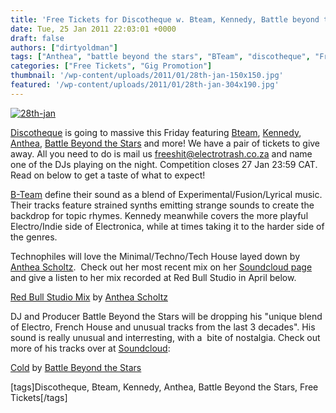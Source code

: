 ```yaml
---
title: 'Free Tickets for Discotheque w. Bteam, Kennedy, Battle beyond the Stars, Anthea & More'
date: Tue, 25 Jan 2011 22:03:01 +0000
draft: false
authors: ["dirtyoldman"]
tags: ["Anthea", "battle beyond the stars", "BTeam", "discotheque", "Free Tickets", "Kennedy"]
categories: ["Free Tickets", "Gig Promotion"]
thumbnail: '/wp-content/uploads/2011/01/28th-jan-150x150.jpg'
featured: '/wp-content/uploads/2011/01/28th-jan-304x190.jpg'
---
```


[![](/wp-content/uploads/2011/01/28th-jan-e1295989050299.jpg "28th-jan")](/2011/01/26/free-tickets-for-discotheque-w-bteam-kennedy-battle-beyond-the-stars-anthea-more/28th-jan/)

[Discotheque](http://www.facebook.com/event.php?eid=124060950996819) is going to massive this Friday featuring [Bteam](http://www.facebook.com/beateam), [Kennedy](http://www.facebook.com/pages/Kennedy/121971254537082), [Anthea](http://www.antheamusic.com/), [Battle Beyond the Stars](http://www.facebook.com/battlebeyondthestars) and more! We have a pair of tickets to give away. All you need to do is mail us [freeshit@electrotrash.co.za](mailto:freeshit@electrotrash.co.za?Subject=Discotheque%2028%20Jan) and name one of the DJs playing on the night. Competition closes 27 Jan 23:59 CAT. Read on below to get a taste of what to expect!

[B-Team](http://www.myspace.com/bteamnow) define their sound as a blend of Experimental/Fusion/Lyrical music.  Their tracks feature strained synths emitting strange sounds to create the backdrop for topic rhymes. Kennedy meanwhile covers the more playful Electro/Indie side of Electronica, while at times taking it to the harder side of the genres.

Technophiles will love the Minimal/Techno/Tech House layed down by [Anthea Scholtz](http://www.facebook.com/pages/Anthea/93917518044).  Check out her most recent mix on her [Soundcloud page](http://soundcloud.com/anthea-scholtz) and give a listen to her mix recorded at Red Bull Studio in April below.

 [Red Bull Studio Mix](http://soundcloud.com/anthea-scholtz/red-bull-studio-mix) by [Anthea Scholtz](http://soundcloud.com/anthea-scholtz)

DJ and Producer Battle Beyond the Stars will be dropping his "unique blend of Electro, French House and unusual tracks from the last 3 decades". His sound is really unusual and interresting, with a  bite of nostalgia. Check out more of his tracks over at [Soundcloud](http://soundcloud.com/battlebeyondthestars):

 [Cold](http://soundcloud.com/battlebeyondthestars/coldfinal) by [Battle Beyond the Stars](http://soundcloud.com/battlebeyondthestars)

\[tags\]Discotheque, Bteam, Kennedy, Anthea, Battle Beyond the Stars, Free Tickets\[/tags\]